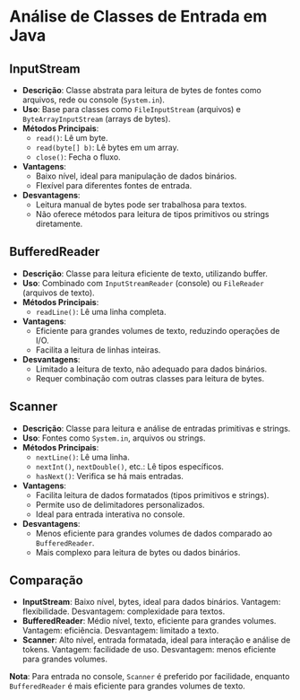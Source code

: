 # Análise de Classes de Entrada em Java

## InputStream
- **Descrição**: Classe abstrata para leitura de bytes de fontes como arquivos, rede ou console (`System.in`).
- **Uso**: Base para classes como `FileInputStream` (arquivos) e `ByteArrayInputStream` (arrays de bytes).
- **Métodos Principais**:
  - `read()`: Lê um byte.
  - `read(byte[] b)`: Lê bytes em um array.
  - `close()`: Fecha o fluxo.
- **Vantagens**:
  - Baixo nível, ideal para manipulação de dados binários.
  - Flexível para diferentes fontes de entrada.
- **Desvantagens**:
  - Leitura manual de bytes pode ser trabalhosa para textos.
  - Não oferece métodos para leitura de tipos primitivos ou strings diretamente.

## BufferedReader
- **Descrição**: Classe para leitura eficiente de texto, utilizando buffer.
- **Uso**: Combinado com `InputStreamReader` (console) ou `FileReader` (arquivos de texto).
- **Métodos Principais**:
  - `readLine()`: Lê uma linha completa.
- **Vantagens**:
  - Eficiente para grandes volumes de texto, reduzindo operações de I/O.
  - Facilita a leitura de linhas inteiras.
- **Desvantagens**:
  - Limitado a leitura de texto, não adequado para dados binários.
  - Requer combinação com outras classes para leitura de bytes.

## Scanner
- **Descrição**: Classe para leitura e análise de entradas primitivas e strings.
- **Uso**: Fontes como `System.in`, arquivos ou strings.
- **Métodos Principais**:
  - `nextLine()`: Lê uma linha.
  - `nextInt()`, `nextDouble()`, etc.: Lê tipos específicos.
  - `hasNext()`: Verifica se há mais entradas.
- **Vantagens**:
  - Facilita leitura de dados formatados (tipos primitivos e strings).
  - Permite uso de delimitadores personalizados.
  - Ideal para entrada interativa no console.
- **Desvantagens**:
  - Menos eficiente para grandes volumes de dados comparado ao `BufferedReader`.
  - Mais complexo para leitura de bytes ou dados binários.

## Comparação
- **InputStream**: Baixo nível, bytes, ideal para dados binários. Vantagem: flexibilidade. Desvantagem: complexidade para textos.
- **BufferedReader**: Médio nível, texto, eficiente para grandes volumes. Vantagem: eficiência. Desvantagem: limitado a texto.
- **Scanner**: Alto nível, entrada formatada, ideal para interação e análise de tokens. Vantagem: facilidade de uso. Desvantagem: menos eficiente para grandes volumes.

**Nota**: Para entrada no console, `Scanner` é preferido por facilidade, enquanto `BufferedReader` é mais eficiente para grandes volumes de texto.

